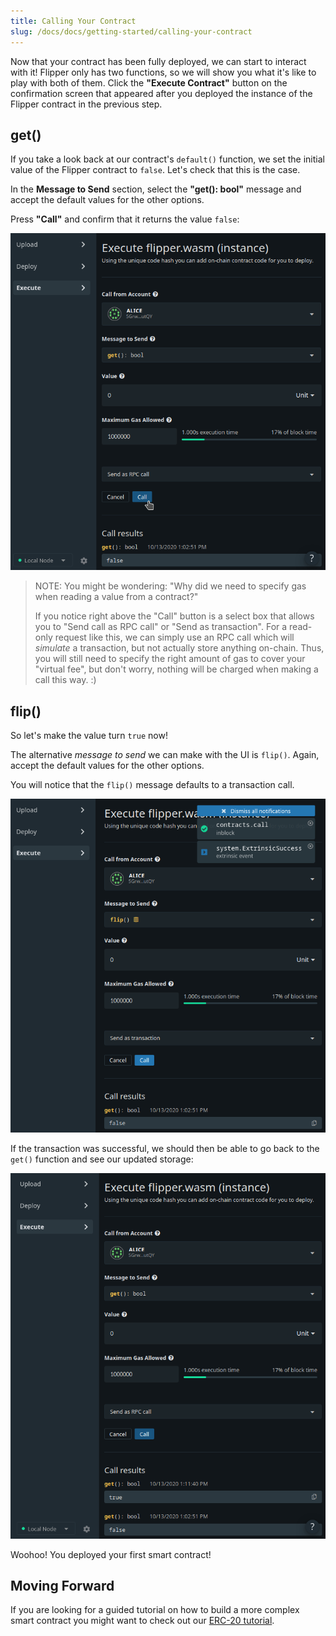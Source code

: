 ```yaml
---
title: Calling Your Contract
slug: /docs/docs/getting-started/calling-your-contract
---
```


Now that your contract has been fully deployed, we can start to interact with it! Flipper only has two functions, so we will show you what it's like to play with both of them. Click the **"Execute Contract"** button on the confirmation screen that appeared after you deployed the instance of the Flipper contract in the previous step.

## get()

If you take a look back at our contract's `default()` function, we set the initial value of the Flipper contract to `false`. Let's check that this is the case.

In the **Message to Send** section, select the **"get(): bool"** message and accept the default values for the other options.

Press **"Call"** and confirm that it returns the value `false`:

![An image of Flipper RPC call with false](./assets/flipper-false.png)

> NOTE: You might be wondering: "Why did we need to specify gas when reading a value from a contract?"
>
> If you notice right above the "Call" button is a select box that allows you to "Send call as RPC call" or "Send as transaction". For a read-only request like this, we can simply use an RPC call which will _simulate_ a transaction, but not actually store anything on-chain. Thus, you will still need to specify the right amount of gas to cover your "virtual fee", but don't worry, nothing will be charged when making a call this way. :)

## flip()

So let's make the value turn `true` now!

The alternative _message to send_ we can make with the UI is `flip()`. Again, accept the default values for the other options.

You will notice that the `flip()` message defaults to a transaction call.

![An image of a Flipper transaction](./assets/send-as-transaction.png)

If the transaction was successful, we should then be able to go back to the `get()` function and see our updated storage:

![An image of Flipper RPC call with true](./assets/flipper-true.png)

Woohoo! You deployed your first smart contract!

## Moving Forward

If you are looking for a guided tutorial on how to build a more complex 
smart contract you might want to check out our [ERC-20 tutorial](https://substrate.dev/substrate-contracts-workshop/#/2/introduction).

